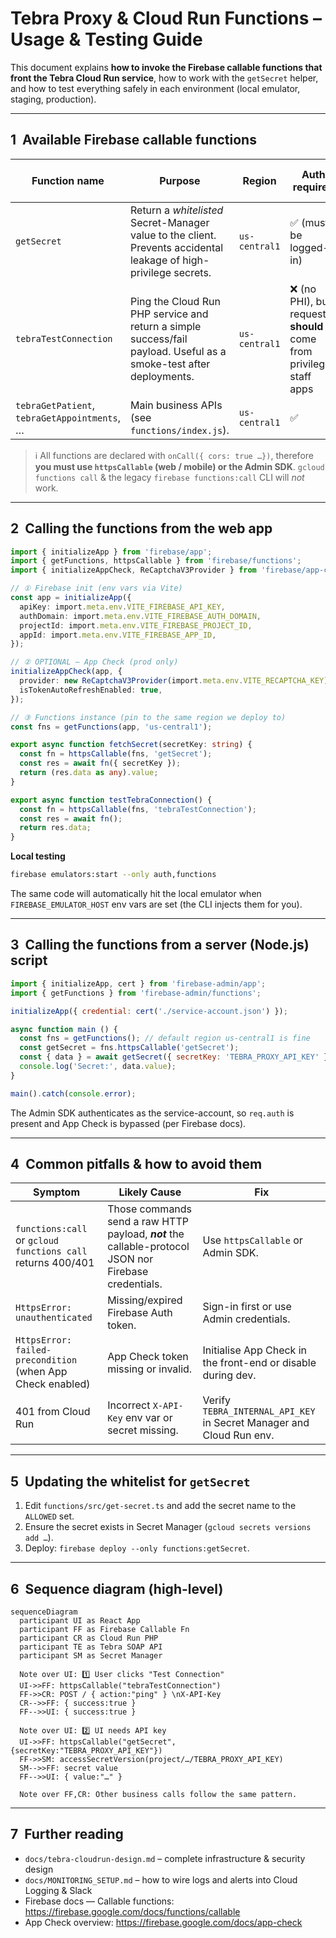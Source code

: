 # Tebra Proxy & Cloud Run Functions – Usage & Testing Guide

This document explains **how to invoke the Firebase callable functions that front the Tebra Cloud Run service**, how to work with the `getSecret` helper, and how to test everything safely in each environment (local emulator, staging, production).

---

## 1&nbsp;&nbsp;Available Firebase callable functions

| Function name | Purpose | Region | Auth required | App Check enforced |
|---------------|---------|--------|---------------|-------------------|
| `getSecret` | Return a _whitelisted_ Secret-Manager value to the client. Prevents accidental leakage of high-privilege secrets. | `us-central1` | ✅ (must be logged-in) | ✅ (can be disabled during local dev) |
| `tebraTestConnection` | Ping the Cloud Run PHP service and return a simple success/fail payload. Useful as a smoke-test after deployments. | `us-central1` | ❌ (no PHI), but requests **should** come from privileged staff apps |   |
| `tebraGetPatient`, `tebraGetAppointments`, … | Main business APIs (see `functions/index.js`). | `us-central1` | ✅ | ✅ |

> ℹ️  All functions are declared with `onCall({ cors: true …})`, therefore **you must use `httpsCallable` (web / mobile) or the Admin SDK**. `gcloud functions call` & the legacy `firebase functions:call` CLI will _not_ work.

---

## 2&nbsp;&nbsp;Calling the functions from the web app

```ts
import { initializeApp } from 'firebase/app';
import { getFunctions, httpsCallable } from 'firebase/functions';
import { initializeAppCheck, ReCaptchaV3Provider } from 'firebase/app-check';

// ① Firebase init (env vars via Vite)
const app = initializeApp({
  apiKey: import.meta.env.VITE_FIREBASE_API_KEY,
  authDomain: import.meta.env.VITE_FIREBASE_AUTH_DOMAIN,
  projectId: import.meta.env.VITE_FIREBASE_PROJECT_ID,
  appId: import.meta.env.VITE_FIREBASE_APP_ID,
});

// ② OPTIONAL — App Check (prod only)
initializeAppCheck(app, {
  provider: new ReCaptchaV3Provider(import.meta.env.VITE_RECAPTCHA_KEY),
  isTokenAutoRefreshEnabled: true,
});

// ③ Functions instance (pin to the same region we deploy to)
const fns = getFunctions(app, 'us-central1');

export async function fetchSecret(secretKey: string) {
  const fn = httpsCallable(fns, 'getSecret');
  const res = await fn({ secretKey });
  return (res.data as any).value;
}

export async function testTebraConnection() {
  const fn = httpsCallable(fns, 'tebraTestConnection');
  const res = await fn();
  return res.data;
}
```

**Local testing**

```bash
firebase emulators:start --only auth,functions
```

The same code will automatically hit the local emulator when `FIREBASE_EMULATOR_HOST` env vars are set (the CLI injects them for you).

---

## 3&nbsp;&nbsp;Calling the functions from a server (Node.js) script

```js
import { initializeApp, cert } from 'firebase-admin/app';
import { getFunctions } from 'firebase-admin/functions';

initializeApp({ credential: cert('./service-account.json') });

async function main () {
  const fns = getFunctions(); // default region us-central1 is fine
  const getSecret = fns.httpsCallable('getSecret');
  const { data } = await getSecret({ secretKey: 'TEBRA_PROXY_API_KEY' });
  console.log('Secret:', data.value);
}

main().catch(console.error);
```

The Admin SDK authenticates as the service-account, so `req.auth` is present and App Check is bypassed (per Firebase docs).

---

## 4&nbsp;&nbsp;Common pitfalls & how to avoid them

| Symptom | Likely Cause | Fix |
|---------|--------------|-----|
| `functions:call` or `gcloud functions call` returns 400/401 | Those commands send a raw HTTP payload, **_not_** the callable-protocol JSON nor Firebase credentials. | Use `httpsCallable` or Admin SDK. |
| `HttpsError: unauthenticated` | Missing/expired Firebase Auth token. | Sign-in first or use Admin credentials. |
| `HttpsError: failed-precondition` (when App Check enabled) | App Check token missing or invalid. | Initialise App Check in the front-end or disable during dev. |
| 401 from Cloud Run | Incorrect `X-API-Key` env var or secret missing. | Verify `TEBRA_INTERNAL_API_KEY` in Secret Manager and Cloud Run env. |

---

## 5&nbsp;&nbsp;Updating the whitelist for `getSecret`

1. Edit `functions/src/get-secret.ts` and add the secret name to the `ALLOWED` set.
2. Ensure the secret exists in Secret Manager (`gcloud secrets versions add …`).
3. Deploy: `firebase deploy --only functions:getSecret`.

---

## 6&nbsp;&nbsp;Sequence diagram (high-level)

```mermaid
sequenceDiagram
  participant UI as React App
  participant FF as Firebase Callable Fn
  participant CR as Cloud Run PHP
  participant TE as Tebra SOAP API
  participant SM as Secret Manager

  Note over UI: 1️⃣ User clicks "Test Connection"
  UI->>FF: httpsCallable("tebraTestConnection")
  FF->>CR: POST / { action:"ping" } \nX-API-Key
  CR-->>FF: { success:true }
  FF-->>UI: { success:true }

  Note over UI: 2️⃣ UI needs API key
  UI->>FF: httpsCallable("getSecret", {secretKey:"TEBRA_PROXY_API_KEY"})
  FF->>SM: accessSecretVersion(project/…/TEBRA_PROXY_API_KEY)
  SM-->>FF: secret value
  FF-->>UI: { value:"…" }

  Note over FF,CR: Other business calls follow the same pattern.
```

---

## 7&nbsp;&nbsp;Further reading

- `docs/tebra-cloudrun-design.md` – complete infrastructure & security design
- `docs/MONITORING_SETUP.md` – how to wire logs and alerts into Cloud Logging & Slack
- Firebase docs — Callable functions: <https://firebase.google.com/docs/functions/callable>
- App Check overview: <https://firebase.google.com/docs/app-check>